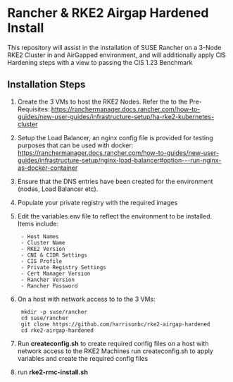 # Rancher & RKE2 Airgap Hardened Install
This repository will assist in the installation of SUSE Rancher on a 3-Node RKE2 Cluster in and AirGapped environment, and will additionally apply CIS Hardening steps with a view to passing the CIS 1.23 Benchmark


## Installation Steps

1. Create the 3 VMs to host the RKE2 Nodes. Refer the to the Pre-Requisites: https://ranchermanager.docs.rancher.com/how-to-guides/new-user-guides/infrastructure-setup/ha-rke2-kubernetes-cluster

2. Setup the Load Balancer, an nginx config file is provided for testing purposes that can be used with docker: https://ranchermanager.docs.rancher.com/how-to-guides/new-user-guides/infrastructure-setup/nginx-load-balancer#option---run-nginx-as-docker-container

3. Ensure that the DNS entries have been created for the environment (nodes, Load Balancer etc).

4. Populate your private registry with the required images

5. Edit the variables.env file to reflect the environment to be installed. Items include:

        - Host Names
        - Cluster Name
        - RKE2 Version
        - CNI & CIDR Settings
        - CIS Profile
        - Private Registry Settings
        - Cert Manager Version
        - Rancher Version
        - Rancher Password

6. On a host with network access to to the 3 VMs:

        mkdir -p suse/rancher
        cd suse/rancher
        git clone https://github.com/harrisonbc/rke2-airgap-hardened
        cd rke2-airgap-hardened

7. Run **createconfig.sh** to create required config files on a host with network access to the RKE2 Machines
run createconfig.sh to apply variables and create the required config files

8. run **rke2-rmc-install.sh**
